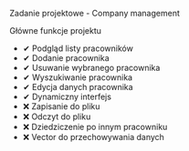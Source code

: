 Zadanie projektowe - Company management

Główne funkcje projektu
- ✔ Podgląd listy pracowników
- ✔ Dodanie pracownika
- ✔ Usuwanie wybranego pracownika
- ✔ Wyszukiwanie pracownika
- ✔ Edycja danych pracownika
- ✔ Dynamiczny interfejs
- ❌ Zapisanie do pliku
- ❌ Odczyt do pliku
- ❌ Dziedziczenie po innym pracowniku
- ❌ Vector do przechowywania danych

